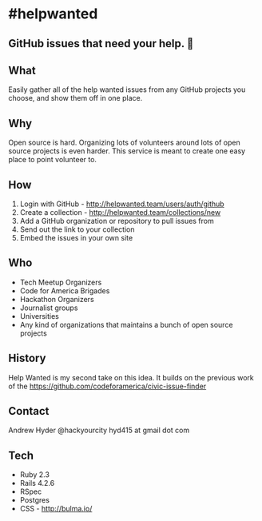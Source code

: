 # #helpwanted

## GitHub issues that need your help. 👏

## What
Easily gather all of the help wanted issues from any GitHub projects you choose, and show them off in one place.

## Why
Open source is hard. Organizing lots of volunteers around lots of open source projects is even harder. This service is meant to create one easy place to point volunteer to.

## How
1. Login with GitHub - http://helpwanted.team/users/auth/github
2. Create a collection - http://helpwanted.team/collections/new
3. Add a GitHub organization or repository to pull issues from
4. Send out the link to your collection
6. Embed the issues in your own site


## Who
* Tech Meetup Organizers
* Code for America Brigades
* Hackathon Organizers
* Journalist groups
* Universities
* Any kind of organizations that maintains a bunch of open source projects

## History
Help Wanted is my second take on this idea. It builds on the previous work of the https://github.com/codeforamerica/civic-issue-finder

## Contact
Andrew Hyder
@hackyourcity
hyd415 at gmail dot com

## Tech
* Ruby 2.3
* Rails 4.2.6
* RSpec
* Postgres
* CSS - http://bulma.io/
